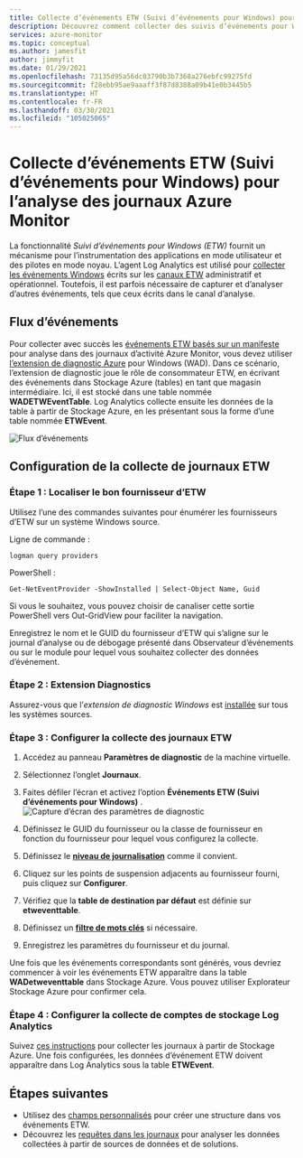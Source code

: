 ```yaml
---
title: Collecte d’événements ETW (Suivi d’événements pour Windows) pour l’analyse des journaux Azure Monitor
description: Découvrez comment collecter des suivis d’événements pour Windows (ETW) pour analyse dans des journaux d’activité Azure Monitor.
services: azure-monitor
ms.topic: conceptual
ms.author: jamesfit
author: jimmyfit
ms.date: 01/29/2021
ms.openlocfilehash: 73135d95a56dc03790b3b7368a276ebfc99275fd
ms.sourcegitcommit: f28ebb95ae9aaaff3f87d8388a09b41e0b3445b5
ms.translationtype: HT
ms.contentlocale: fr-FR
ms.lasthandoff: 03/30/2021
ms.locfileid: "105025065"
---
```

# <a name="collecting-event-tracing-for-windows-etw-events-for-analysis-azure-monitor-logs"></a>Collecte d’événements ETW (Suivi d’événements pour Windows) pour l’analyse des journaux Azure Monitor

La fonctionnalité *Suivi d’événements pour Windows (ETW)* fournit un mécanisme pour l’instrumentation des applications en mode utilisateur et des pilotes en mode noyau. L’agent Log Analytics est utilisé pour [collecter les événements Windows](./data-sources-windows-events.md) écrits sur les [canaux ETW](/windows/win32/wes/eventmanifestschema-channeltype-complextype) administratif et opérationnel. Toutefois, il est parfois nécessaire de capturer et d’analyser d’autres événements, tels que ceux écrits dans le canal d’analyse.  

## <a name="event-flow"></a>Flux d’événements

Pour collecter avec succès les [événements ETW basés sur un manifeste](/windows/win32/etw/about-event-tracing#types-of-providers) pour analyse dans des journaux d’activité Azure Monitor, vous devez utiliser [l’extension de diagnostic Azure](./diagnostics-extension-overview.md) pour Windows (WAD). Dans ce scénario, l’extension de diagnostic joue le rôle de consommateur ETW, en écrivant des événements dans Stockage Azure (tables) en tant que magasin intermédiaire. Ici, il est stocké dans une table nommée **WADETWEventTable**. Log Analytics collecte ensuite les données de la table à partir de Stockage Azure, en les présentant sous la forme d’une table nommée **ETWEvent**.

![Flux d’événements](./media/data-sources-event-tracing-windows/event-flow.png)

## <a name="configuring-etw-log-collection"></a>Configuration de la collecte de journaux ETW

### <a name="step-1-locate-the-correct-etw-provider"></a>Étape 1 : Localiser le bon fournisseur d’ETW

Utilisez l’une des commandes suivantes pour énumérer les fournisseurs d’ETW sur un système Windows source.

Ligne de commande :

```
logman query providers
```

PowerShell :
```
Get-NetEventProvider -ShowInstalled | Select-Object Name, Guid
```
Si vous le souhaitez, vous pouvez choisir de canaliser cette sortie PowerShell vers Out-GridView pour faciliter la navigation.

Enregistrez le nom et le GUID du fournisseur d’ETW qui s’aligne sur le journal d’analyse ou de débogage présenté dans Observateur d’événements ou sur le module pour lequel vous souhaitez collecter des données d’événement.

### <a name="step-2-diagnostics-extension"></a>Étape 2 : Extension Diagnostics

Assurez-vous que l’*extension de diagnostic Windows* est [installée](./diagnostics-extension-windows-install.md#install-with-azure-portal) sur tous les systèmes sources.

### <a name="step-3-configure-etw-log-collection"></a>Étape 3 : Configurer la collecte des journaux ETW

1. Accédez au panneau **Paramètres de diagnostic** de la machine virtuelle.

2. Sélectionnez l’onglet **Journaux**.

3. Faites défiler l’écran et activez l’option **Événements ETW (Suivi d’événements pour Windows)** . ![Capture d’écran des paramètres de diagnostic](./media/data-sources-event-tracing-windows/enable-event-tracing-windows-collection.png)

4. Définissez le GUID du fournisseur ou la classe de fournisseur en fonction du fournisseur pour lequel vous configurez la collecte.

5. Définissez le [**niveau de journalisation**](/windows/win32/etw/configuring-and-starting-an-event-tracing-session) comme il convient.

6. Cliquez sur les points de suspension adjacents au fournisseur fourni, puis cliquez sur **Configurer**.

7. Vérifiez que la **table de destination par défaut** est définie sur **etweventtable**.

8. Définissez un [**filtre de mots clés**](/windows/win32/wes/defining-keywords-used-to-classify-types-of-events) si nécessaire.

9. Enregistrez les paramètres du fournisseur et du journal.

Une fois que les événements correspondants sont générés, vous devriez commencer à voir les événements ETW apparaître dans la table **WADetweventtable** dans Stockage Azure. Vous pouvez utiliser Explorateur Stockage Azure pour confirmer cela.

### <a name="step-4-configure-log-analytics-storage-account-collection"></a>Étape 4 : Configurer la collecte de comptes de stockage Log Analytics

Suivez [ces instructions](./diagnostics-extension-logs.md#collect-logs-from-azure-storage) pour collecter les journaux à partir de Stockage Azure. Une fois configurées, les données d’événement ETW doivent apparaître dans Log Analytics sous la table **ETWEvent**.

## <a name="next-steps"></a>Étapes suivantes
- Utilisez des [champs personnalisés](../logs/custom-fields.md) pour créer une structure dans vos événements ETW.
- Découvrez les [requêtes dans les journaux](../logs/log-query-overview.md) pour analyser les données collectées à partir de sources de données et de solutions.